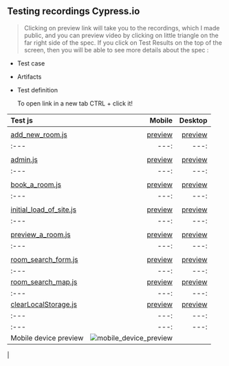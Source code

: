 
## Testing recordings Cypress.io

> Clicking on preview link will take you to the recordings, which I made public, and you can preview video by clicking on little triangle on the far right side of the spec.
If you click on Test Results on the top of the screen, then you will be able to see more details about the spec :
-  Test case
- Artifacts
- Test definition

	To open link in a new tab CTRL +  click it!

| Test js | Mobile   |  Desktop   |
| :---            |                  ---: |         ---: |
|                               |          |
| [add_new_room.js](cypress/integration/owner-html/add_new_room.js)      |   <a  href="https://dashboard.cypress.io/projects/sna5pk/runs/9" target="_blank">preview</a>   |<a  href="https://dashboard.cypress.io/projects/sna5pk/runs/18" target="_blank">preview</a>|
| :---            |                  ---: |         ---: |
|         |           |   
| [admin.js](https://github.com/marcelkolarcik/wake-up-happy/blob/master/cypress/integration/admin-html/admin.js)    |     <a  href="https://dashboard.cypress.io/projects/sna5pk/runs/3" target="_blank">preview</a>  |<a  href="https://dashboard.cypress.io/projects/sna5pk/runs/17" target="_blank">preview</a>|
| :---            |                  ---: |         ---: | 
|          |            |    
| [book_a_room.js](https://github.com/marcelkolarcik/wake-up-happy/blob/master/cypress/integration/index-html/book_a_room.js)   |     <a  href="https://dashboard.cypress.io/projects/sna5pk/runs/4" target="_blank">preview</a>   |<a  href="https://dashboard.cypress.io/projects/sna5pk/runs/16" target="_blank">preview</a>|
| :---            |                  ---: |         ---: |
|          |                             |
|[initial_load_of_site.js](https://github.com/marcelkolarcik/wake-up-happy/blob/master/cypress/integration/index-html/initial_load_of_site.js)    |     <a target="_blank" href="https://dashboard.cypress.io/projects/sna5pk/runs/5" >preview</a>   | <a  href="https://dashboard.cypress.io/projects/sna5pk/runs/15" target="_blank">preview</a>|
| :---            |                  ---: |         ---: |
|         |          |         |       |
|[preview_a_room.js](https://github.com/marcelkolarcik/wake-up-happy/blob/master/cypress/integration/index-html/preview_a_room.js)   |   <a  href="https://dashboard.cypress.io/projects/sna5pk/runs/10" target="_blank">preview</a>| <a  href="https://dashboard.cypress.io/projects/sna5pk/runs/11" target="_blank">preview</a>|
| :---            |                  ---: |         ---: |
|                        |       |
|  [room_search_form.js](https://github.com/marcelkolarcik/wake-up-happy/blob/master/cypress/integration/index-html/room_search_form.js)      |      <a  href="https://dashboard.cypress.io/projects/sna5pk/runs/7" target="_blank">preview</a>   |<a  href="https://dashboard.cypress.io/projects/sna5pk/runs/12" target="_blank">preview</a>   |
| :---            |                  ---: |         ---: |
|  [room_search_map.js](https://github.com/marcelkolarcik/wake-up-happy/blob/master/cypress/integration/index-html/room_search_map.js)      |      <a  href="https://dashboard.cypress.io/projects/sna5pk/runs/8" target="_blank">preview</a>    | <a  href="https://dashboard.cypress.io/projects/sna5pk/runs/13" target="_blank">preview</a>   |
| :---            |                  ---: |         ---: |
|  [clearLocalStorage.js](https://github.com/marcelkolarcik/wake-up-happy/blob/master/cypress/integration/clearLocalStorage.js)      |      <a  href="https://dashboard.cypress.io/projects/sna5pk/runs/10" target="_blank">preview</a>   |<a  href="https://dashboard.cypress.io/projects/sna5pk/runs/14" target="_blank">preview</a>   |
| :---            |                  ---: |         ---: |
| :---            |                  ---: |         ---: |
| Mobile device preview      |      ![mobile_device_preview](https://raw.githubusercontent.com/marcelkolarcik/wake-up-happy/master/assets/src/images/screenshots/mobile.gif)    |
|                  








